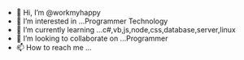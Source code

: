 - 👋 Hi, I’m @workmyhappy
- 👀 I’m interested in ...Programmer Technology
- 🌱 I’m currently learning ...c#,vb,js,node,css,database,server,linux
- 💞️ I’m looking to collaborate on ...Programmer
- 📫 How to reach me ...

<!---
workmyhappy/workmyhappy is a ✨ special ✨ repository because its `README.md` (this file) appears on your GitHub profile.
You can click the Preview link to take a look at your changes.
--->
